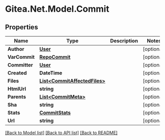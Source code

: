 # Gitea.Net.Model.Commit

## Properties

Name | Type | Description | Notes
------------ | ------------- | ------------- | -------------
**Author** | [**User**](User.md) |  | [optional] 
**VarCommit** | [**RepoCommit**](RepoCommit.md) |  | [optional] 
**Committer** | [**User**](User.md) |  | [optional] 
**Created** | **DateTime** |  | [optional] 
**Files** | [**List&lt;CommitAffectedFiles&gt;**](CommitAffectedFiles.md) |  | [optional] 
**HtmlUrl** | **string** |  | [optional] 
**Parents** | [**List&lt;CommitMeta&gt;**](CommitMeta.md) |  | [optional] 
**Sha** | **string** |  | [optional] 
**Stats** | [**CommitStats**](CommitStats.md) |  | [optional] 
**Url** | **string** |  | [optional] 

[[Back to Model list]](../README.md#documentation-for-models) [[Back to API list]](../README.md#documentation-for-api-endpoints) [[Back to README]](../README.md)

